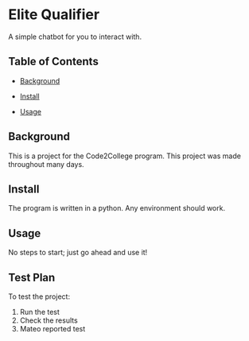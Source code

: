 # Elite Qualifier

A simple chatbot for you to interact with.

## Table of Contents

- [Background](#background)

- [Install](#install)

- [Usage](#usage)

## Background

This is a project for the Code2College program.
This project was made throughout many days.

## Install

The program is written in a python. Any environment should work.

## Usage

No steps to start; just go ahead and use it!

## Test Plan

To test the project:
1. Run the test
2. Check the results
3. Mateo reported test
